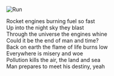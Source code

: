![Run](https://res.cloudinary.com/dmfac7zfe/image/upload/v1645805977/icons/neco-arc_run.jpg)

Rocket engines burning fuel so fast\
Up into the night sky they blast\
Through the universe the engines whine\
Could it be the end of man and time?\
Back on earth the flame of life burns low\
Everywhere is misery and woe\
Pollution kills the air, the land and sea\
Man prepares to meet his destiny, yeah
